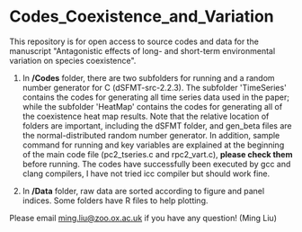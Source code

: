 # Codes_Coexistence_and_Variation
This repository is for open access to source codes and data for the manuscript "Antagonistic effects of long- and short-term 
environmental variation on species coexistence".

1. In **/Codes** folder, there are two subfolders for running and a random number generator for C (dSFMT-src-2.2.3). The subfolder 'TimeSeries' contains the codes for generating all time series data used in the paper; while the subfolder 'HeatMap' contains the codes for generating all of the coexistence heat map results. Note that the relative location of folders are important, including the dSFMT folder, and gen_beta files are the normal-distributed random number generator. In addition, sample command for running and key variables are explained at the beginning of the main code file (pc2_tseries.c and rpc2_vart.c), **please check them** before running. The codes have successfully been executed by gcc and clang compilers, I have not tried icc compiler but should work fine.  

2. In **/Data** folder, raw data are sorted according to figure and panel indices. Some folders have R files to help plotting. 

Please email ming.liu@zoo.ox.ac.uk if you have any question! (Ming Liu)
